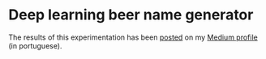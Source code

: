 # Deep learning beer name generator

The results of this experimentation has been [posted](https://medium.com/@akionakas/finalmente-uma-aplica%C3%A7%C3%A3o-realmente-%C3%BAtil-de-deep-learning-dffdb8e66f82) on my [Medium profile](https://medium.com/@akionakas) (in portuguese).